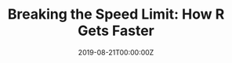---
title: 'Breaking the Speed Limit: How R Gets Faster'
authors:
- Marianna Foos
date: '2019-08-21T00:00:00Z'

# Schedule page publish date (NOT proceeding's date).
publishDate: '20001-01-01T00:00:00Z'

# proceeding type.
# Legend: 0 = Uncategorized; 1 = Talk, 2 = Keynote, 3 = Workshop
# To add more update publications_types.toml and en.yaml
proceeding_types: ['2']

# proceeding name and optional abbreviated proceeding name.
proceeding: Presented at 2019 Conference
proceeding_short: Presented at 2019 Conference

abstract: 

tags:
- Bluebird Bio
featured: false

links:
url_slides: ''
url_video: ''

---